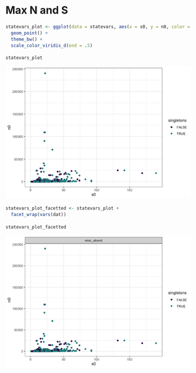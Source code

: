 Max N and S
================

``` r
statevars_plot <- ggplot(data = statevars, aes(x = s0, y = n0, color = singletons)) +
  geom_point() +
  theme_bw() +
  scale_color_viridis_d(end = .5)

statevars_plot
```

![](statevars_files/figure-markdown_github/s%20and%20n%20plot-1.png)

``` r
statevars_plot_facetted <- statevars_plot +
  facet_wrap(vars(dat))

statevars_plot_facetted
```

![](statevars_files/figure-markdown_github/s%20and%20n%20plot%20facetted-1.png)
